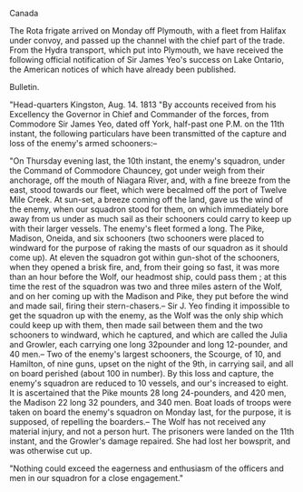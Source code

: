 CanadaThe Rota frigate arrived on Monday off Plymouth, with a fleet from Halifax under convoy, and passed up the channel with the chief part of the trade. From the Hydra transport, which put into Plymouth, we have received the following official notification of Sir James Yeo's success on Lake Ontario, the American notices of which have already been published.Bulletin."Head-quarters Kingston, Aug. 14. 1813 "By accounts received from his Excellency the Governor in Chief and Commander of the forces, from Commodore Sir James Yeo, dated off York, half-past one P.M. on the 11th instant, the following particulars have been transmitted of the capture and loss of the enemy's armed schooners:–"On Thursday evening last, the 10th instant, the enemy's squadron, under the Command of Commodore Chauncey, got under weigh from their anchorage, off the mouth of Niagara River, and, with a fine breeze from the east, stood towards our fleet, which were becalmed off the port of Twelve Mile Creek. At sun-set, a breeze coming off the land, gave us the wind of the enemy, when our squadron stood for them, on which immediately bore away from us under as much sail as their schooners could carry to keep up with their larger vessels. The enemy's fleet formed a long. The Pike, Madison, Oneida, and six schooners (two schooners were placed to windward for the purpose of raking the masts of our squadron as it should come up). At eleven the squadron got within gun-shot of the schooners, when they opened a brisk fire, and, from their going so fast, it was more than an hour before the Wolf, our headmost ship, could pass them ; at this time the rest of the squadron was two and three miles astern of the Wolf, and on her coming up with the Madison and Pike, they put before the wind and made sail, firing their stern-chasers.– Sir J. Yeo finding it impossible to get the squadron up with the enemy, as the Wolf was the only ship which could keep up with them, then made sail between them and the two schooners to windward, which he captured, and which are called the Julia and Growler, each carrying one long 32pounder and long 12-pounder, and 40 men.– Two of the enemy's largest schooners, the Scourge, of 10, and Hamilton, of nine guns, upset on the night of the 9th, in carrying sail, and all on board perished (about 100 in number). By this loss and capture, the enemy's squadron are reduced to 10 vessels, and our's increased to eight. It is ascertained that the Pike mounts 28 long 24-pounders, and 420 men, the Madison 22 long 32 pounders, and 340 men. Boat loads of troops were taken on board the enemy's squadron on Monday last, for the purpose, it is supposed, of repelling the boarders.– The Wolf has not received any material injury, and not a person hurt. The prisoners were landed on the 11th instant, and the Growler's damage repaired. She had lost her bowsprit, and was otherwise cut up."Nothing could exceed the eagerness and enthusiasm of the officers and men in our squadron for a close engagement."